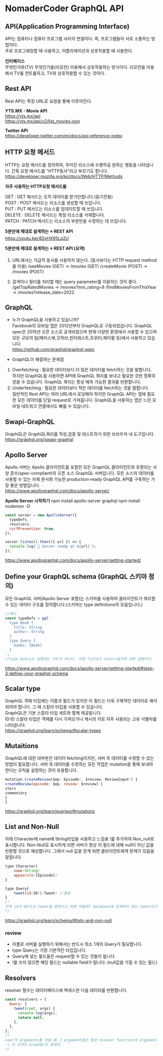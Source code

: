 # NomaderCoder GraphQL API

## API(Application Programming Interface)

API는 컴퓨터나 컴퓨터 프로그램 사이의 연결이다. 즉, 프로그램들이 서로 소통하는 방법이다. <br />
주로 프로그래밍할 때 사용하고, 어플리케이션과 상호작용할 때 사용한다.

**인터페이스**
<br />
무엇인가와(TV) 무엇인가를(리모컨) 이용해서 상호작용하는 방식이다.
리모컨을 이용해서 TV를 컨트롤하고, TV와 상호작용할 수 있는 것이다.

## Rest API

Rest API는 특정 URL로 요청을 통해 이루어진다.<br />

**YTS.MX - Movie API**
<br />
https://yts.mx/api <br />
https://yts.mx/api/v2/list_movies.json

**Twitter API**
<br />
https://developer.twitter.com/en/docs/api-reference-index

## HTTP 요청 메서드

HTTP는 요청 메서드를 정의하여, 주어진 리소스에 수행하길 원하는 행동을 나타냅니다.
간혹 요청 메서드를 "HTTP동사"라고 부르기도 합니다.<br />
https://developer.mozilla.org/ko/docs/Web/HTTP/Methods

**자주 사용하는 HTTP요청 메서드들**

GET : GET 메서드는 오직 데이터를 받기만합니다.(읽기전용)<br />
POST : POST 메서드는 리소스를 생성할 때 쓰입니다.<br />
PUT : PUT 메서드는 리소스를 업데이트할 때 쓰입니다.<br />
DELETE : DELETE 메서드는 특정 리소스를 삭제합니다.<br />
PATCH : PATCH 메서드는 리소스의 부분만을 수정하는 데 쓰입니다.

**5분만에 제대로 설계하는 ⭐️ REST API**
<br />
https://youtu.be/4DxHX95Lq2U

**5분만에 제대로 설계하는 ⭐️ REST API (요약)**
<br />

1. URL에서는 가급적 동사를 사용하지 않는다.
   (동사보다는 HTTP request method를 이용)
   /seeMovies (GET) -> /movies (GET)
   /createMovie (POST) -> /movies (POST)

2. 검색이나 필터를 처리할 때는 query parameter를 이용하는 것이 좋다.
   /getTopRatedMovies -> /movies?min_rating=9
   /findMoviesFromThisYear -> /movies?release_date=2022

## GraphQL

- 누가 GraphQL을 사용하고 있습니까?
  <br />
  Facebook의 모바일 앱은 2012년부터 GraphQL로 구동되었습니다. GraphQL spec은 2015년 오픈 소스로 공개되었으며 현재 다양한 환경에서 사용할 수 있으며 모든 규모의 팀(페이스북,깃허브,핀터레스트,트위터,페이팔 등)에서 사용하고 있습니다.
  <br />
  https://github.com/graphql/graphql-spec

- GraphQL이 해결하는 문제점
  <br />

1. Overfetching : 필요한 데이터보다 더 많은 데이터를 fetch하는 것을 말합니다.
   <br />
   하지만 GraphQL을 사용하면 API에 GraphQL 쿼리를 보내고 필요한 것만 정확히 얻을 수 있습니다. GraphQL 쿼리는 항상 예측 가능한 결과를 반환합니다.
   <br />
2. Underfetching : 필요한 데이터보다 적은 데이터를 fetch하는 것을 말합니다.
   <br />
   일반적인 Rest API는 여러 URL에서 로딩해야 하지만 GraphQL API는 앱에 필요한 모든 데이터를 단일 request로 가져옵니다. GraphQL을 사용하는 앱은 느린 모바일 네트워크 연결에서도 빠를 수 있습니다.

## Swapi-GraphQL

GraphQL은 GraphQL쿼리를 작성,검증 및 테스트하기 위한 브라우저 내 도구입니다.
<br />
https://graphql.org/swapi-graphql

## Apollo Server

Apollo 서버는 Apollo 클라이언트를 포함한 모든 GraphQL 클라이언트와 호환되는 사양 준수(spec-compliant)의 오픈 소스 GraphQL 서버입니다. 모든 소스의 데이터를 사용할 수 있는 자체 문서화 가능한 production-ready GraphQL API를 구축하는 가장 좋은 방법입니다.
<br />
https://www.apollographql.com/docs/apollo-server/

**Apollo Server 시작하기**
npm install apollo-server graphql
npm install nodemon -D

```js
const server = new ApolloServer({
  typeDefs,
  resolvers,
  csrfPrevention: true,
});

server.listen().then(({ url }) => {
  console.log(`🚀 Server ready at ${url}`);
});
```

https://www.apollographql.com/docs/apollo-server/getting-started/

## Define your GraphQL schema (GraphQL 스키마 정의)

모든 GraphQL 서버(Apollo Server 포함)는 스키마를 사용하여 클라이언트가 쿼리할 수 있는 데이터 구조를 정의합니다.(스키마는 type definitions의 모음입니다.)

```js
//예시
const typeDefs = gql`
  type Book {
    title: String
    author: String
  }
  type Query {
    books: [Book]
  }
`;
//type Query는 실행되는 코드가 아니다. 어떤 field가 return될지에 대한 설명이다.
```

https://www.apollographql.com/docs/apollo-server/getting-started/#step-3-define-your-graphql-schema

## Scalar type

GraphQL 객체 타입에는 이름과 필드가 있지만 이 필드는 더욱 구체적인 데이터로 해석 되어야 합니다. 그 때 스칼라 타입을 사용할 수 있습니다.
<br />
GraphQL은 기본 스칼라 타입 세트와 함께 제공됩니다.<br />
ID:ID 스칼라 타입은 객체를 다시 가져오거나 캐시의 키로 자주 사용되는 고유 식별자를 나타냅니다.<br />
https://graphql.org/learn/schema/#scalar-types

## Mutaitions

GraphQL에 대한 대부분은 데이터 fetching이지만, 서버 측 데이터를 수정할 수 있는 방법이 필요합니다. 서버 측 데이터를 수정하는 모든 작업은 mutation을 통해 보내야 한다는 규칙을 설정하는 것이 유용합니다.

```js
mutation CreateReview($ep: Episode!, $review: ReviewInput!) {
createReview(episode: $ep, review: $review) {
stars
commentary
}
}
```

https://graphql.org/learn/queries/#mutations

## List and Non-Null

아래 Character에 name에 String타입을 사용하고 느낌표 !를 추가하여 Non_null로 표시합니다. Non-Null로 표시하게 되면 서버가 항상 이 필드에 대해 null이 아닌 값을 반환할 것으로 예상합니다. 그래서 null 값을 얻게 되면 클라이언트에게 문제가 있음을 알립니다.

```js
type Character{
    name:String!
    appearsln:[Episode]!
}
```

```js
type Query{
    tweet(id:ID!):Tweet! //틀림
}
/*
만약 id가 9071인 tweet을 원한다고 하면 어떨까? database에 존재하지 않는 tweet인거다. 즉 되돌려 줄 tweet을 가지고 있지 않다. 그래서 Tweet! 느낌표를 빼줘야 된다.
*/
```

https://graphql.org/learn/schema/#lists-and-non-null

### review

- 아폴로 서버를 실행하기 위해서는 반드시 최소 1개의 Query가 필요합니다.
- type Query는 가장 기본적인 타입입니다.
- Query에 넣는 필드들은 request할 수 있는 것들이 됩니다.
- !를 쓰지 않으면 해당 필드는 nullable field가 됩니다. (null값을 가질 수 있는 필드)

## Resolvers

resolver 함수는 데이터베이스에 액세스한 다음 데이터를 반환합니다.

```js
const resolvers = {
  Query: {
    tweet(root, args) {
      console.log(args);
      return null;
    },
  },
};
/*
user가 arguments를 보낼 때 그 argument들은 항상 resover function의 argument가 된다.
-> 이 규칙은 GraphQL의 명세다.
*/
```
